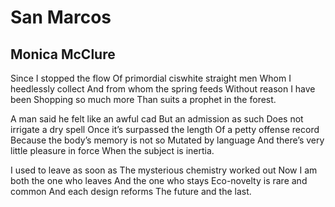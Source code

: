 # San Marcos
## Monica McClure
Since I stopped the flow
Of primordial ciswhite straight men
Whom I heedlessly collect
And from whom the spring feeds
Without reason I have been
Shopping so much more
Than suits a prophet in the forest.

A man said he felt like an awful cad
But an admission as such
Does not irrigate a dry spell
Once it’s surpassed the length
Of a petty offense record
Because the body’s memory is not so
Mutated by language
And there’s very little pleasure in force
When the subject is inertia.

I used to leave as soon as
The mysterious chemistry worked out
Now I am both the one who leaves
And the one who stays
Eco­-novelty is rare and common
And each design reforms
The future and the last.